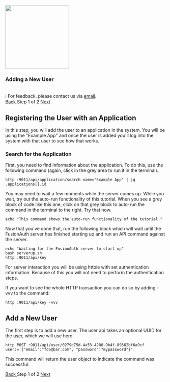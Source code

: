 <!-- TOP -->
<div class="top">
  <img src="https://cdn.prod.website-files.com/617b1b1f42c1da41aeae3413/6573599a9ea8c6ccef655afd_primary-logo.png" width=200/>
  <div class="scenario-title-section">
    <span class="scenario-title"><h3>Adding a New User</h3></span>
    <br />
    <span class="scenario-subtitle">ℹ️ For feedback, please contact us via <a href="mailto:kirsten.hunter@fusionauth.io">email</a>.</span>
  </div>
</div>

<!-- NAVIGATION -->
<div id="navigation-top" class="navigation-top">
 <a href='command:katapod.loadPage?[{"step":"step1-api"}]' 
   class="btn btn-dark navigation-top-left">Back
 </a>
<span class="step-count"> Step 1 of 2</span>
 <a href='command:katapod.loadPage?[{"step":"finish-api"}]' 
    class="btn btn-dark navigation-top-right">Next
  </a>
</div>

<!-- CONTENT -->

## Registering the User with an Application

In this step, you will add the user to an application in the system.  You will be using the "Example App" and once the user is added you'll log into the system with that user to see how that works.

### Search for the Application

First, you need to find information about the application.  To do this, use the following command (again, click in the grey area to run it in the terminal).

```
http :9011/api/application/search name="Example App" | jq .applications[].id
```

You may need to wait a few moments while the server comes up. While you wait, try out the auto-run functionality of this tutorial.  When you see a grey block of
 code like this one, click on that grey block to auto-run the command in the terminal to the right.  Try that now.

```
echo "This command shows the auto-run functionality of the tutorial."
```

Now that you've done that, run the following block which will wait until the FusionAuth server has finished starting up and run an API command against the server.

```
echo "Waiting for the FusionAuth server to start up"
bash serverup.sh
http :9011/api/key
```

For server interaction you will be using httpie with set authentication information.  Because of this you will not need to perform the authentication steps.

If you want to see the whole HTTP transaction you can do so by adding -vvv to the command:

```
http :9011/api/key -vvv
```

## Add a New User

The first step is to add a new user.  The user api takes an optional UUID for the user, which we will use here.

```
http POST :9011/api/user/0279d75d-4a53-4288-9b4f-89662bf6a9cf user:='{"email":"foo@bar.com", "password":"mypassword"}'
```

This command will return the user object to indicate the command was successful.


<!-- NAVIGATION -->
<div id="navigation-top" class="navigation-top">
 <a href='command:katapod.loadPage?[{"step":"step1-api"}]' 
   class="btn btn-dark navigation-top-left">Back
 </a>
<span class="step-count"> Step 1 of 2</span>
 <a href='command:katapod.loadPage?[{"step":"finish-api"}]' 
    class="btn btn-dark navigation-top-right">Next
  </a>
</div>

